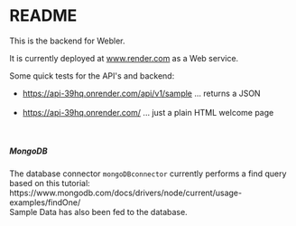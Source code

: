 # README

This is the backend for Webler.

It is currently deployed at www.render.com as a Web service.

Some quick tests for the API's and backend: <br/>
- https://api-39hq.onrender.com/api/v1/sample ... returns a JSON
<br/><br/>
- https://api-39hq.onrender.com/ ... just a plain HTML welcome page

<br/>
<h5>MongoDB</h5>
The database connector <code>mongoDBconnector</code> currently performs a find query based on this tutorial: https://www.mongodb.com/docs/drivers/node/current/usage-examples/findOne/
<br>
Sample Data has also been fed to the database.
